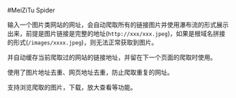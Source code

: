 #MeiZiTu Spider

输入一个图片类网站的网址，会自动爬取所有的链接图片并使用瀑布流的形式展示出来，前提是图片链接是完整的地址(`http://xxx/xxx.jpeg`)，如果是根域名拼接的形式(`/images/xxxx.jpeg`)，则无法正常获取到图片。

并自动缓存当前爬取过的网站的链接地址，并留在下一个页面的爬取时使用。

使用了图片地址去重、网页地址去重，防止爬取重复的网址。

支持浏览爬取的图片，下载，放大查看等功能。
